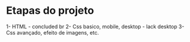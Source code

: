 # Etapas do projeto

1- HTML - concluded br
2- Css basico, mobile, desktop - lack desktop
3- Css avançado, efeito de imagens, etc.
